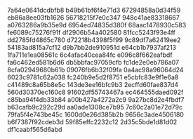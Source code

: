 7a64e0641dcdbfb8
b49b61bf6f4e71d3
67294858a0d34f59
eb86a8ee03fb1626
56718215f7e0c347
948c41ae83318667
a0763286a9b35e9d
6954ed74835d380f
68aac1478930c583
fe6089c75276f91f
df2906b54a402580
81fcc5243f93e4ff
dd2785fd4865c780
d72218b4398f5f99
9c89df7a62419ee2
54183ad815a7cf12
d9b7bb2de910951d
e64cb1b7937af213
1fa711e1ea08561c
6c4afac40cea84fc
e096c8f662eafbdf
fa6c462ed581b6d6
db5bbfac97059cfb
fc1de2e0eb786a07
8cfa02949680b61b
09076fb6b32f09fa
0a4ac98a96064d24
6023c9781c62a038
fc240b9e5d2f8751
e5cbfc83e9f1e6a8
c41489c8a65b8e5c
143de3ee16bfc9b3
2ecffd60fae837d4
560d30370ec160c8
91602df55743467a
ec464555daed092f
c85ba94f4db33b84
a00b427a4272a2c9
9a27bc8d2e4fbdf7
b63cafb9c292c29d
aa0ade1308ce7b95
7c60c2a01e72d79c
79fa5f4e743be45c
1600d0e26d385b2b
9656c3ade4506180
b6f7387f92cdeb3d
59f85effc2232c12
2d35c5bde1d81d02
df1caabf565d6abd
